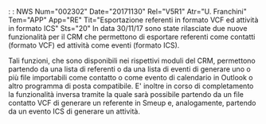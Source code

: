  :  : NWS Num="002302" Date="20171130" Rel="V5R1" Atr="U. Franchini" Tem="APP" App="RE" Tit="Esportazione referenti in formato VCF ed attività in formato ICS" Sts="20"
In data 30/11/17 sono state rilasciate due nuove funzionalità per il CRM che permettono di esportare
referenti come contatti (formato VCF) ed attività come eventi (formato ICS).

Tali funzioni, che sono disponibili nei rispettivi moduli del CRM, permettono partendo da una lista
di referenti o da una lista di eventi di generare uno o più file importabili come contatto o come evento di calendario in Outlook o altro programma di posta compatibile.
E' inoltre in corso di completamento la funzionalità inversa tramite la quale sarà possibile partendo da un file contatto VCF di generare un referente in Smeup e, analogamente, partendo da un
evento ICS di generare un attività.
